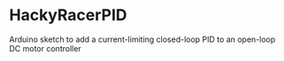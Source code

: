 # HackyRacerPID
Arduino sketch to add a current-limiting closed-loop PID to an open-loop DC motor controller
